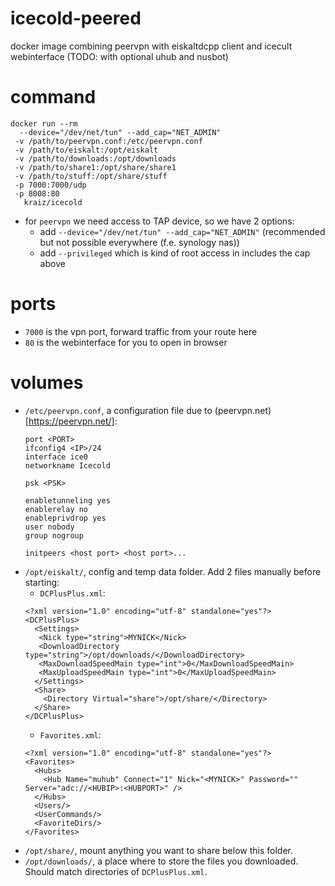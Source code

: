 # icecold-peered
docker image combining peervpn with eiskaltdcpp client and icecult webinterface (TODO: with optional uhub and nusbot)

# command

```
docker run --rm
  --device="/dev/net/tun" --add_cap="NET_ADMIN"
 -v /path/to/peervpn.conf:/etc/peervpn.conf
 -v /path/to/eiskalt:/opt/eiskalt
 -v /path/to/downloads:/opt/downloads
 -v /path/to/share1:/opt/share/share1
 -v /path/to/stuff:/opt/share/stuff
 -p 7000:7000/udp
 -p 8008:80
   kraiz/icecold
```
* for `peervpn` we need access to TAP device, so we have 2 options:
  * add `--device="/dev/net/tun" --add_cap="NET_ADMIN"` (recommended but not possible everywhere (f.e. synology nas))
  * add `--privileged` which is kind of root access in includes the cap above

# ports
* `7000` is the vpn port, forward traffic from your route here
* `80` is the webinterface for you to open in browser

# volumes
* `/etc/peervpn.conf`, a configuration file due to (peervpn.net)[https://peervpn.net/]:
  ```
  port <PORT>
  ifconfig4 <IP>/24
  interface ice0
  networkname Icecold

  psk <PSK>

  enabletunneling yes
  enablerelay no
  enableprivdrop yes
  user nobody
  group nogroup

  initpeers <host port> <host port>...
  ```
* `/opt/eiskalt/`, config and temp data folder. Add 2 files manually before starting:
  * `DCPlusPlus.xml`:
  ```
  <?xml version="1.0" encoding="utf-8" standalone="yes"?>
  <DCPlusPlus>
    <Settings>
     <Nick type="string">MYNICK</Nick>
     <DownloadDirectory type="string">/opt/downloads/</DownloadDirectory>
     <MaxDownloadSpeedMain type="int">0</MaxDownloadSpeedMain>
     <MaxUploadSpeedMain type="int">0</MaxUploadSpeedMain>
    </Settings>
    <Share>
      <Directory Virtual="share">/opt/share/</Directory>
    </Share>
  </DCPlusPlus>

  ```
  * `Favorites.xml`:
  ```
  <?xml version="1.0" encoding="utf-8" standalone="yes"?>
  <Favorites>
    <Hubs>
      <Hub Name="muhub" Connect="1" Nick="<MYNICK>" Password="" Server="adc://<HUBIP>:<HUBPORT>" />
    </Hubs>
    <Users/>
    <UserCommands/>
    <FavoriteDirs/>
  </Favorites>
  ```
* `/opt/share/`, mount anything you want to share below this folder.
* `/opt/downloads/`, a place where to store the files you downloaded. Should match directories of `DCPlusPlus.xml`.
